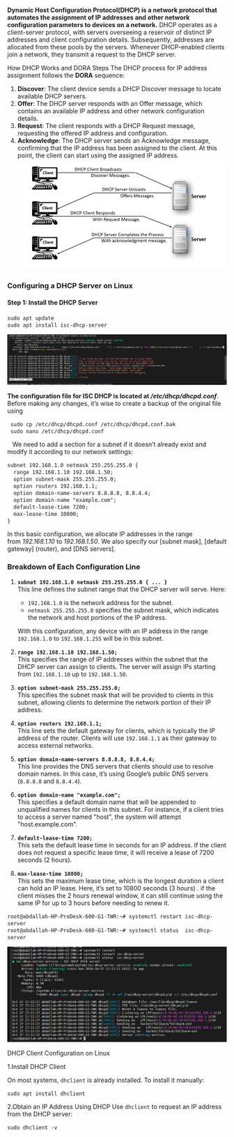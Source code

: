 
**Dynamic Host Configuration Protocol(DHCP) is a network protocol that automates the assignment of IP addresses and other network configuration parameters to devices on a network.**
DHCP operates as a client-server protocol, with servers overseeing a reservoir of distinct IP addresses and client configuration details. Subsequently, addresses are allocated from these pools by the servers. Whenever DHCP-enabled clients join a network, they transmit a request to the DHCP server.

How DHCP Works and DORA Steps
The DHCP process for IP address assignment follows the **DORA** sequence:

1. **Discover**: The client device sends a DHCP Discover message to locate available DHCP servers.
2. **Offer**: The DHCP server responds with an Offer message, which contains an available IP address and other network configuration details.
3. **Request**: The client responds with a DHCP Request message, requesting the offered IP address and configuration.
4. **Acknowledge**: The DHCP server sends an Acknowledge message, confirming that the IP address has been assigned to the client. At this point, the client can start using the assigned IP address.
![DHCP](images/13.1.png)

### Configuring a DHCP Server on Linux
#### Step 1: Install the DHCP Server
```
sudo apt update
sudo apt install isc-dhcp-server
```

![DHCP](images/13.2.png)

**The configuration file for ISC DHCP is located at _/etc/dhcp/dhcpd.conf_**. Before making any changes, it’s wise to create a backup of the original file using
```
 sudo cp /etc/dhcp/dhcpd.conf /etc/dhcp/dhcpd.conf.bak
 sudo nano /etc/dhcp/dhcpd.conf
```
 
 We need to add a section for a subnet if it doesn’t already exist and modify it according to our network settings:
```
subnet 192.168.1.0 netmask 255.255.255.0 {
  range 192.168.1.10 192.168.1.50;
  option subnet-mask 255.255.255.0;
  option routers 192.168.1.1;
  option domain-name-servers 8.8.8.8, 8.8.4.4;
  option domain-name "example.com";
  default-lease-time 7200;
  max-lease-time 10800;
}
```


In this basic configuration, we allocate IP addresses in the range from _192.168.1.10_ to _192.168.1.50_. We also specify our [subnet mask], [default gateway] (router), and [DNS servers].
### Breakdown of Each Configuration Line

1. **`subnet 192.168.1.0 netmask 255.255.255.0 { ... }`**  
    This line defines the subnet range that the DHCP server will serve. Here:
    
    - `192.168.1.0` is the network address for the subnet.
    - `netmask 255.255.255.0` specifies the subnet mask, which indicates the network and host portions of the IP address.
    
    With this configuration, any device with an IP address in the range `192.168.1.0` to `192.168.1.255` will be in this subnet.
    
2. **`range 192.168.1.10 192.168.1.50;`**  
    This specifies the range of IP addresses within the subnet that the DHCP server can assign to clients. The server will assign IPs starting from `192.168.1.10` up to `192.168.1.50`.
    
3. **`option subnet-mask 255.255.255.0;`**  
    This specifies the subnet mask that will be provided to clients in this subnet, allowing clients to determine the network portion of their IP address.
    
4. **`option routers 192.168.1.1;`**  
    This line sets the default gateway for clients, which is typically the IP address of the router. Clients will use `192.168.1.1` as their gateway to access external networks.
    
5. **`option domain-name-servers 8.8.8.8, 8.8.4.4;`**  
    This line provides the DNS servers that clients should use to resolve domain names. In this case, it’s using Google’s public DNS servers (`8.8.8.8` and `8.8.4.4`).
    
6. **`option domain-name "example.com";`**  
    This specifies a default domain name that will be appended to unqualified names for clients in this subnet. For instance, if a client tries to access a server named "host", the system will attempt "host.example.com".
    
7. **`default-lease-time 7200;`**  
    This sets the default lease time in seconds for an IP address. If the client does not request a specific lease time, it will receive a lease of 7200 seconds (2 hours).
    
8. **`max-lease-time 10800;`**  
    This sets the maximum lease time, which is the longest duration a client can hold an IP lease. Here, it’s set to 10800 seconds (3 hours) .
if the client misses the 2 hours renewal window, it can still continue using the same IP for up to 3 hours before needing to renew it.


```
root@abdallah-HP-ProDesk-600-G1-TWR:~# systemctl restart isc-dhcp-server
root@abdallah-HP-ProDesk-600-G1-TWR:~# systemctl status  isc-dhcp-server

```
![DHCP](images/13.3.png)


DHCP Client Configuration on Linux

1.Install DHCP Client

On most systems, `dhclient` is already installed. To install it manually:
```
sudo apt install dhclient
```

2.Obtain an IP Address Using DHCP
Use `dhclient` to request an IP address from the DHCP server:
```
sudo dhclient -v
```

